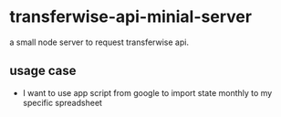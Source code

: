 # transferwise-api-minial-server
a small node server to request transferwise api.

## usage case
- I want to use app script from google to import state monthly to my specific spreadsheet
